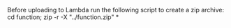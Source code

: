 Before uploading to Lambda run the following script to create a zip archive:
cd function; zip -r -X "../function.zip" *
